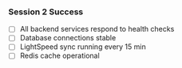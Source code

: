 ### Session 2 Success

- [ ] All backend services respond to health checks
- [ ] Database connections stable
- [ ] LightSpeed sync running every 15 min
- [ ] Redis cache operational
